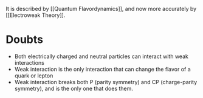 It is described by [[Quantum Flavordynamics]], and now more accurately by [[Electroweak Theory]].
# Doubts
- Both electrically charged and neutral particles can interact with weak interactions
- Weak interaction is the only interaction that can change the flavor of a quark or lepton
- Weak interaction breaks both P (parity symmetry) and CP (charge-parity symmetry), and is the only one that does them.